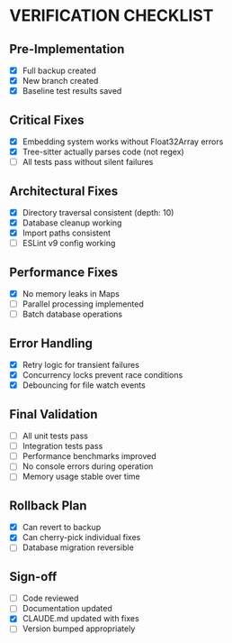 # VERIFICATION CHECKLIST

## Pre-Implementation
- [x] Full backup created
- [x] New branch created
- [x] Baseline test results saved

## Critical Fixes
- [x] Embedding system works without Float32Array errors
- [x] Tree-sitter actually parses code (not regex)
- [ ] All tests pass without silent failures

## Architectural Fixes
- [x] Directory traversal consistent (depth: 10)
- [x] Database cleanup working
- [x] Import paths consistent
- [ ] ESLint v9 config working

## Performance Fixes
- [x] No memory leaks in Maps
- [ ] Parallel processing implemented
- [ ] Batch database operations

## Error Handling
- [x] Retry logic for transient failures
- [x] Concurrency locks prevent race conditions
- [x] Debouncing for file watch events

## Final Validation
- [ ] All unit tests pass
- [ ] Integration tests pass
- [ ] Performance benchmarks improved
- [ ] No console errors during operation
- [ ] Memory usage stable over time

## Rollback Plan
- [x] Can revert to backup
- [x] Can cherry-pick individual fixes
- [ ] Database migration reversible

## Sign-off
- [ ] Code reviewed
- [ ] Documentation updated
- [x] CLAUDE.md updated with fixes
- [ ] Version bumped appropriately